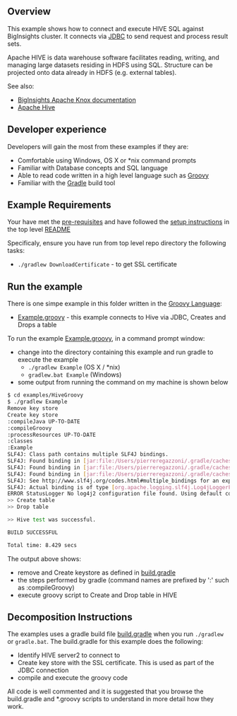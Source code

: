 ## Overview

This example shows how to connect and execute HIVE SQL against BigInsights cluster. It connects via [JDBC](https://en.wikipedia.org/wiki/Java_Database_Connectivity) to send request and process result sets.

Apache HIVE is data warehouse software facilitates reading, writing, and managing large datasets residing in HDFS using SQL. Structure can be projected onto data already in HDFS (e.g. external tables).


See also:

- [BigInsights Apache Knox documentation](https://www.ibm.com/support/knowledgecenter/en/SSPT3X_4.2.0/com.ibm.swg.im.infosphere.biginsights.admin.doc/doc/knox_overview.html)
- [Apache Hive](https://hive.apache.org)

## Developer experience

Developers will gain the most from these examples if they are:

- Comfortable using Windows, OS X or *nix command prompts
- Familiar with Database concepts and SQL language
- Able to read code written in a high level language such as [Groovy](http://www.groovy-lang.org/)
- Familiar with the [Gradle](https://gradle.org/) build tool

## Example Requirements

Your have met the [pre-requisites](../../README.md#pre-requisites) and have followed the [setup instructions](../../README.md#setup-instructions) in the top level [README](../../README.md)

Specificaly, ensure you have run from top level repo directory the following tasks:
- `./gradlew DownloadCertificate` - to get SSL certificate

## Run the example

There is one simpe example in this folder written in the [Groovy Language](http://www.groovy-lang.org/):

- [Example.groovy](./Example.groovy) - this example connects to Hive via JDBC, Creates and Drops a table

To run the example [Example.groovy](./Example.groovy), in a command prompt window:

   - change into the directory containing this example and run gradle to execute the example
      - `./gradlew Example` (OS X / *nix)
      - `gradlew.bat Example` (Windows)
   - some output from running the command on my machine is shown below

```bash
$ cd examples/HiveGroovy
$ ./gradlew Example
Remove key store
Create key store
:compileJava UP-TO-DATE
:compileGroovy
:processResources UP-TO-DATE
:classes
:Example
SLF4J: Class path contains multiple SLF4J bindings.
SLF4J: Found binding in [jar:file:/Users/pierreregazzoni/.gradle/caches/modules-2/files-2.1/org.apache.logging.log4j/log4j-slf4j-impl/2.4.1/1153bec315f388b2635c25cf97105ae9dce61b58/log4j-slf4j-impl-2.4.1.jar!/org/slf4j/impl/StaticLoggerBinder.class]
SLF4J: Found binding in [jar:file:/Users/pierreregazzoni/.gradle/caches/modules-2/files-2.1/ch.qos.logback/logback-classic/1.0.9/258c3d8f956e7c8723f13fdea6b81e3d74201f68/logback-classic-1.0.9.jar!/org/slf4j/impl/StaticLoggerBinder.class]
SLF4J: Found binding in [jar:file:/Users/pierreregazzoni/.gradle/caches/modules-2/files-2.1/org.slf4j/slf4j-log4j12/1.7.5/6edffc576ce104ec769d954618764f39f0f0f10d/slf4j-log4j12-1.7.5.jar!/org/slf4j/impl/StaticLoggerBinder.class]
SLF4J: See http://www.slf4j.org/codes.html#multiple_bindings for an explanation.
SLF4J: Actual binding is of type [org.apache.logging.slf4j.Log4jLoggerFactory]
ERROR StatusLogger No log4j2 configuration file found. Using default configuration: logging only errors to the console.
>> Create table
>> Drop table

>> Hive test was successful.

BUILD SUCCESSFUL

Total time: 8.429 secs
```

The output above shows:

- remove and Create keystore as defined in [build.gradle](./build.gradle)
- the steps performed by gradle (command names are prefixed by ':' such as :compileGroovy) 
- execute groovy script to Create and Drop table in HIVE
 
## Decomposition Instructions

The examples uses a gradle build file [build.gradle](./build.gradle) when you run `./gradlew` or `gradle.bat`.  The build.gradle for this example does the following:

- Identify HIVE server2 to connect to
- Create key store with the SSL certificate. This is used as part of the JDBC connection
- compile and execute the groovy code

All code is well commented and it is suggested that you browse the build.gradle and *.groovy scripts to understand in more detail how they work.

